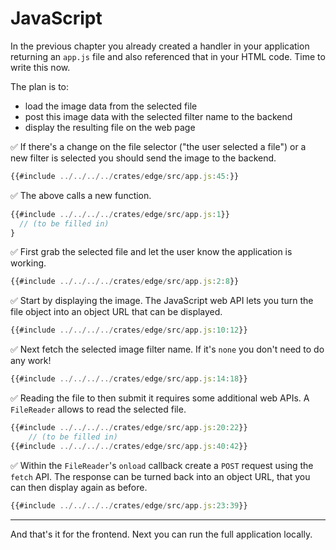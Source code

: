 # JavaScript

In the previous chapter you already created a handler in your application returning an `app.js` file and also referenced that in your HTML code.
Time to write this now.

The plan is to:

* load the image data from the selected file
* post this image data with the selected filter name to the backend
* display the resulting file on the web page

✅ If there's a change on the file selector ("the user selected a file") or a new filter is selected you should send the image to the backend.

```javascript
{{#include ../../../../crates/edge/src/app.js:45:}}
```

✅ The above calls a new function.

```javascript
{{#include ../../../../crates/edge/src/app.js:1}}
  // (to be filled in)
}
```

✅ First grab the selected file and let the user know the application is working.


```javascript
{{#include ../../../../crates/edge/src/app.js:2:8}}
```

✅ Start by displaying the image.
The JavaScript web API lets you turn the file object into an object URL that can be displayed.

```javascript
{{#include ../../../../crates/edge/src/app.js:10:12}}
```

✅ Next fetch the selected image filter name. If it's `none` you don't need to do any work!

```javascript
{{#include ../../../../crates/edge/src/app.js:14:18}}
```

✅ Reading the file to then submit it requires some additional web APIs.
A `FileReader` allows to read the selected file.

```javascript
{{#include ../../../../crates/edge/src/app.js:20:22}}
    // (to be filled in)
{{#include ../../../../crates/edge/src/app.js:40:42}}
```

✅ Within the `FileReader`'s `onload` callback create a `POST` request using the `fetch` API.
The response can be turned back into an object URL, that you can then display again as before.

```javascript
{{#include ../../../../crates/edge/src/app.js:23:39}}
```

---

And that's it for the frontend.
Next you can run the full application locally.
